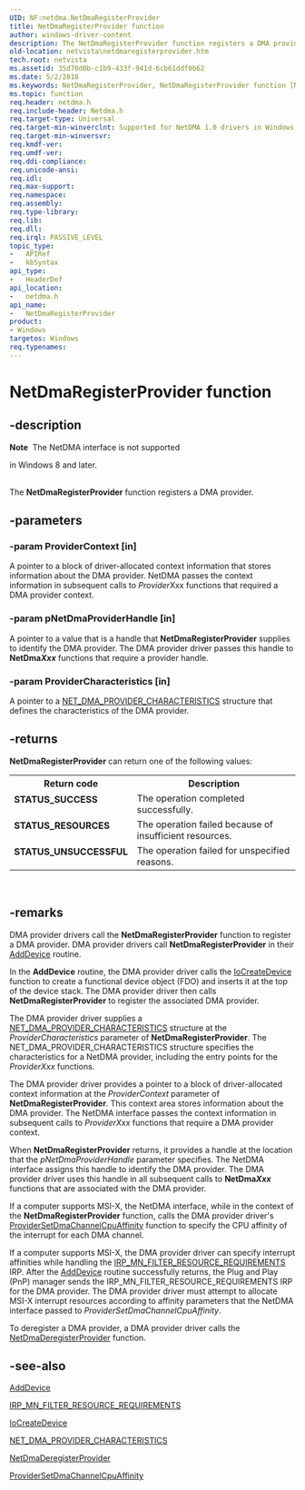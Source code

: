 ```yaml
---
UID: NF:netdma.NetDmaRegisterProvider
title: NetDmaRegisterProvider function
author: windows-driver-content
description: The NetDmaRegisterProvider function registers a DMA provider.
old-location: netvista\netdmaregisterprovider.htm
tech.root: netvista
ms.assetid: 35d70d0b-c1b9-433f-941d-6cb61ddf0b62
ms.date: 5/2/2018
ms.keywords: NetDmaRegisterProvider, NetDmaRegisterProvider function [Network Drivers Starting with Windows Vista], netdma/NetDmaRegisterProvider, netdma_ref_5267288c-9502-40f7-9af1-557babf3f840.xml, netvista.netdmaregisterprovider
ms.topic: function
req.header: netdma.h
req.include-header: Netdma.h
req.target-type: Universal
req.target-min-winverclnt: Supported for NetDMA 1.0 drivers in Windows Vista.
req.target-min-winversvr: 
req.kmdf-ver: 
req.umdf-ver: 
req.ddi-compliance: 
req.unicode-ansi: 
req.idl: 
req.max-support: 
req.namespace: 
req.assembly: 
req.type-library: 
req.lib: 
req.dll: 
req.irql: PASSIVE_LEVEL
topic_type:
-	APIRef
-	kbSyntax
api_type:
-	HeaderDef
api_location:
-	netdma.h
api_name:
-	NetDmaRegisterProvider
product:
- Windows
targetos: Windows
req.typenames: 
---
```


# NetDmaRegisterProvider function


## -description


<div class="alert"><b>Note</b>  The NetDMA interface is not supported 

in Windows 8 and later.</div><div> </div>The 
  <b>NetDmaRegisterProvider</b> function registers a DMA provider.


## -parameters




### -param ProviderContext [in]

A pointer to a block of driver-allocated context information that stores information about the DMA
     provider. NetDMA passes the context information in subsequent calls to 
     <i>Provider</i>Xxx functions that required a DMA provider context.


### -param pNetDmaProviderHandle [in]

A pointer to a value that is a handle that 
     <b>NetDmaRegisterProvider</b> supplies to identify the DMA provider. The DMA provider driver passes this
     handle to 
     <b>NetDma<i>Xxx</i></b> functions that require a provider handle.


### -param ProviderCharacteristics [in]

A pointer to a 
     <a href="https://msdn.microsoft.com/7ec6d449-fdc2-44d8-976b-5a1d23c76e7b">
     NET_DMA_PROVIDER_CHARACTERISTICS</a> structure that defines the characteristics of the DMA
     provider.


## -returns



<b>NetDmaRegisterProvider</b> can return one of the following values:

<table>
<tr>
<th>Return code</th>
<th>Description</th>
</tr>
<tr>
<td width="40%">
<dl>
<dt><b>STATUS_SUCCESS</b></dt>
</dl>
</td>
<td width="60%">
The operation completed successfully.

</td>
</tr>
<tr>
<td width="40%">
<dl>
<dt><b>STATUS_RESOURCES</b></dt>
</dl>
</td>
<td width="60%">
The operation failed because of insufficient resources.

</td>
</tr>
<tr>
<td width="40%">
<dl>
<dt><b>STATUS_UNSUCCESSFUL</b></dt>
</dl>
</td>
<td width="60%">
The operation failed for unspecified reasons.

</td>
</tr>
</table>
 




## -remarks



DMA provider drivers call the 
    <b>NetDmaRegisterProvider</b> function to register a DMA provider. DMA provider drivers call 
    <b>NetDmaRegisterProvider</b> in their 
    <a href="https://msdn.microsoft.com/library/windows/hardware/ff540521">AddDevice</a> routine.

In the 
    <b>AddDevice</b> routine, the DMA provider driver calls the 
    <a href="https://msdn.microsoft.com/library/windows/hardware/ff548397">IoCreateDevice</a> function to create a functional
    device object (FDO) and inserts it at the top of the device stack. The DMA provider driver then calls 
    <b>NetDmaRegisterProvider</b> to register the associated DMA provider.

The DMA provider driver supplies a 
    <a href="https://msdn.microsoft.com/7ec6d449-fdc2-44d8-976b-5a1d23c76e7b">
    NET_DMA_PROVIDER_CHARACTERISTICS</a> structure at the 
    <i>ProviderCharacteristics</i> parameter of 
    <b>NetDmaRegisterProvider</b>. The NET_DMA_PROVIDER_CHARACTERISTICS structure specifies the
    characteristics for a NetDMA provider, including the entry points for the 
    <i>ProviderXxx</i> functions.

The DMA provider driver provides a pointer to a block of driver-allocated context information at the 
    <i>ProviderContext</i> parameter of 
    <b>NetDmaRegisterProvider</b>. This context area stores information about the DMA provider. The NetDMA
    interface passes the context information in subsequent calls to 
    <i>ProviderXxx</i> functions that require a DMA provider context.

When 
    <b>NetDmaRegisterProvider</b> returns, it provides a handle at the location that the 
    <i>pNetDmaProviderHandle</i> parameter specifies. The NetDMA interface assigns this handle to identify the
    DMA provider. The DMA provider driver uses this handle in all subsequent calls to 
    <b>NetDma<i>Xxx</i></b> functions that are associated with the DMA provider.

If a computer supports MSI-X, the NetDMA interface, while in the context of the 
    <b>NetDmaRegisterProvider</b> function, calls the DMA provider driver's 
    <a href="https://msdn.microsoft.com/a53d8798-63fa-4b16-bda2-880ca3521d03">
    ProviderSetDmaChannelCpuAffinity</a> function to specify the CPU affinity of the interrupt for each DMA
    channel.

If a computer supports MSI-X, the DMA provider driver can specify interrupt affinities while handling
    the 
    <a href="https://msdn.microsoft.com/f43dc60e-de88-4af0-ad83-3ce3a414d880">
    IRP_MN_FILTER_RESOURCE_REQUIREMENTS</a> IRP. After the 
    <a href="https://msdn.microsoft.com/library/windows/hardware/ff540521">AddDevice</a> routine successfully returns, the Plug
    and Play (PnP) manager sends the IRP_MN_FILTER_RESOURCE_REQUIREMENTS IRP for the DMA provider. The DMA
    provider driver must attempt to allocate MSI-X interrupt resources according to affinity parameters that
    the NetDMA interface passed to 
    <i>ProviderSetDmaChannelCpuAffinity</i>.

To deregister a DMA provider, a DMA provider driver calls the 
    <a href="https://msdn.microsoft.com/8832adbc-c2ab-4742-94a0-4e33d03eaaf1">
    NetDmaDeregisterProvider</a> function.




## -see-also




<a href="https://msdn.microsoft.com/library/windows/hardware/ff540521">AddDevice</a>



<a href="https://msdn.microsoft.com/f43dc60e-de88-4af0-ad83-3ce3a414d880">
   IRP_MN_FILTER_RESOURCE_REQUIREMENTS</a>



<a href="https://msdn.microsoft.com/library/windows/hardware/ff548397">IoCreateDevice</a>



<a href="https://msdn.microsoft.com/7ec6d449-fdc2-44d8-976b-5a1d23c76e7b">
   NET_DMA_PROVIDER_CHARACTERISTICS</a>



<a href="https://msdn.microsoft.com/library/windows/hardware/ff568328">NetDmaDeregisterProvider</a>



<a href="https://msdn.microsoft.com/a53d8798-63fa-4b16-bda2-880ca3521d03">
   ProviderSetDmaChannelCpuAffinity</a>
 

 

